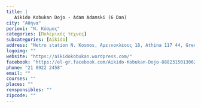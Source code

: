 ```yaml
---
title: |
   Aikido Kobukan Dojo - Adam Adamski (6 Dan)
city: "Αθήνα"
perioxi: "Ν. Κόσμος"
categories: [Πολεμικές τέχνες]
subcategories: [Aikido]
address: "Metro station N. Kosmos, Αμεινοκλέους 18, Athina 117 44, Greece"
logoimg: ""
website: "https://aikidokobukan.wordpress.com/"
facebook: "https://el-gr.facebook.com/Aikido-Kobukan-Dojo-888231501306298/"
phone: "21 0922 2458"
email: ""
courses: ""
places: ""
rensponsibles: ""
zipcode: ""
---
```




